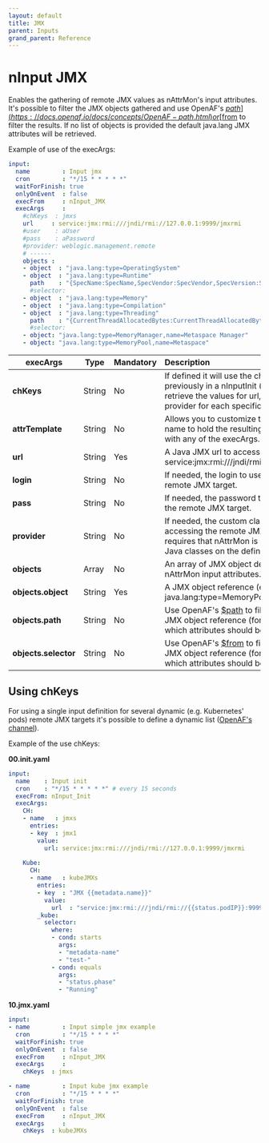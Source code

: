 ```yaml
---
layout: default
title: JMX
parent: Inputs
grand_parent: Reference
---
```

# nInput JMX

Enables the gathering of remote JMX values as nAttrMon's input attributes. It's possible to filter the JMX objects gathered and use OpenAF's [$path](https://docs.openaf.io/docs/concepts/OpenAF-path.html) or [$from](https://docs.openaf.io/docs/concepts/OpenAF-nLinq.html) to filter the results. If no list of objects is provided the default java.lang JMX attributes will be retrieved.

Example of use of the execArgs:

```yaml
input:
  name         : Input jmx
  cron         : "*/15 * * * * *"
  waitForFinish: true
  onlyOnEvent  : false
  execFrom     : nInput_JMX
  execArgs     :
    #chKeys  : jmxs
    url     : service:jmx:rmi:///jndi/rmi://127.0.0.1:9999/jmxrmi
    #user    : aUser
    #pass    : aPassword
    #provider: weblogic.management.remote
    # ------
    objects :
    - object  : "java.lang:type=OperatingSystem"
    - object  : "java.lang:type=Runtime"
      path    : "{SpecName:SpecName,SpecVendor:SpecVendor,SpecVersion:SpecVersion,ManagementSpecVersion:ManagementSpecVersion,InputArguments:InputArguments,BootClassPathSupported:BootClassPathSupported,VmName:VmName,VmVendor:VmVendor,VmVersion:VmVersion,Uptime:Uptime,StartTime:StartTime,Name:Name,ClassPath:ClassPath}"
      #selector:
    - object  : "java.lang:type=Memory"
    - object  : "java.lang:type=Compilation"
    - object  : "java.lang:type=Threading"
      path    : "{CurrentThreadAllocatedBytes:CurrentThreadAllocatedBytes,ThreadCount:ThreadCount,TotalStartedThreadCount:TotalStartedThreadCount,CurrentThreadCpuTime:CurrentThreadCpuTime,CurrentThreadUserTime:CurrentThreadUserTime,PeakThreadCount:PeakThreadCount,DaemonThreadCount:DaemonThreadCount}"
      #selector:
    - object: "java.lang:type=MemoryManager,name=Metaspace Manager"
    - object: "java.lang:type=MemoryPool,name=Metaspace"    
```

| execArgs | Type | Mandatory | Description | 
| -------- | ---- | --------- |:----------- |
| **chKeys** | String | No | If defined it will use the channel (defined previously in a nInputInit (see example below)) to retrieve the values for url, login, pass and provider for each specific key. |
| **attrTemplate** | String | No | Allows you to customize the nAttrMon attribute name to hold the resulting values parameterized with any of the execArgs. |
| **url** | String | Yes | A Java JMX url to access the target JMX (e.g service:jmx:rmi:///jndi/rmi://1.2.3.4:1234/jmxrmi). |
| **login** | String | No | If needed, the login to use when accessing the remote JMX target. |
| **pass** | String | No | If needed, the password to use when accessing the remote JMX target. |
| **provider** | String | No | If needed, the custom class to use when accessing the remote JMX target (NOTE: this requires that nAttrMon is started with the extra Java classes on the defined classpath). |
| **objects** | Array | No | An array of JMX object definitions to gather into nAttrMon input attributes. |
| **objects.object** | String | Yes | A JMX object reference (e.g. java.lang:type=MemoryPool,name=Metaspace) |
| **objects.path** | String | No | Use OpenAF's [$path](https://docs.openaf.io/docs/concepts/OpenAF-path.html) to filter the output of the JMX object reference (for example: to select which attributes should be considered) |
| **objects.selector** | String | No | Use OpenAF's [$from](https://docs.openaf.io/docs/concepts/OpenAF-nLinq.html) to filter the output of the JMX object reference (for example: to select which attributes should be considered) |

## Using chKeys

For using a single input definition for several dynamic (e.g. Kubernetes' pods) remote JMX targets it's possible to define a dynamic list ([OpenAF's channel](https://docs.openaf.io/docs/concepts/OpenAF-Channels.html)).

Example of the use chKeys:

**00.init.yaml**
````yaml
input:
  name    : Input init
  cron    : "*/15 * * * * *" # every 15 seconds
  execFrom: nInput_Init
  execArgs:
    CH:
    - name   : jmxs
      entries:
      - key  : jmx1
        value:
          url: service:jmx:rmi:///jndi/rmi://127.0.0.1:9999/jmxrmi
    
    Kube:
      CH:
      - name   : kubeJMXs
        entries:
        - key  : "JMX {{metadata.name}}"
          value:
            url  : "service:jmx:rmi:///jndi/rmi://{{status.podIP}}:9999/jmxrmi"
        _kube:
          selector:
            where:
            - cond: starts
              args:
              - "metadata-name"
              - "test-"
            - cond: equals
              args:
              - "status.phase"
              - "Running"
````

**10.jmx.yaml**
````yaml
input:
- name         : Input simple jmx example
  cron         : "*/15 * * * *"
  waitForFinish: true
  onlyOnEvent  : false
  execFrom     : nInput_JMX
  execArgs     :
    chKeys  : jmxs

- name         : Input kube jmx example
  cron         : "*/15 * * * *"
  waitForFinish: true
  onlyOnEvent  : false
  execFrom     : nInput_JMX
  execArgs     :
    chKeys  : kubeJMXs
````